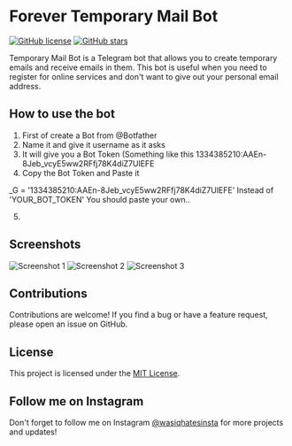 # Forever Temporary Mail Bot

[![GitHub license](https://img.shields.io/github/license/yourusername/Temporary-Mail-Bot)](https://github.com/WASCIV/Forevermail/blob/main/LICENSE)
[![GitHub stars](https://img.shields.io/github/stars/yourusername/Temporary-Mail-Bot)](https://github.com/WASCIV/Forevermail/stargazers)

Temporary Mail Bot is a Telegram bot that allows you to create temporary emails and receive emails in them. This bot is useful when you need to register for online services and don't want to give out your personal email address.

## How to use the bot

1. First of create a Bot from @Botfather 
2. Name it and give it username as it asks
3. It will give you a Bot Token (Something like this 1334385210:AAEn-8Jeb_vcyE5ww2RFfj78K4diZ7UlEFE
4. Copy the Bot Token and Paste it 

_G = '1334385210:AAEn-8Jeb_vcyE5ww2RFfj78K4diZ7UlEFE' Instead of 'YOUR_BOT_TOKEN' You should paste your own..

5. 
## Screenshots

![Screenshot 1](screenshots/[screenshot1.png](https://imgur.com/a/9uIbS9J))
![Screenshot 2](screenshots/screenshot2.png)
![Screenshot 3](screenshots/screenshot3.png)

## Contributions

Contributions are welcome! If you find a bug or have a feature request, please open an issue on GitHub.

## License

This project is licensed under the [MIT License](https://github.com/yourusername/Temporary-Mail-Bot/blob/main/LICENSE).

## Follow me on Instagram

Don't forget to follow me on Instagram [@wasiqhatesinsta](https://www.instagram.com/wasiqhatesinsta/) for more projects and updates!
